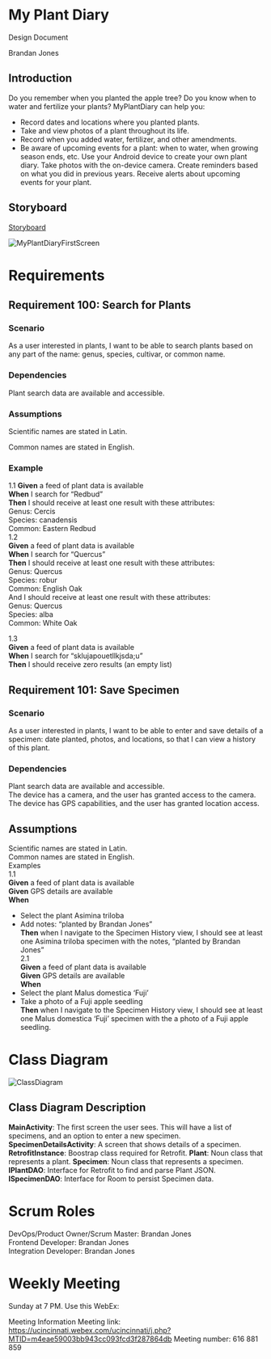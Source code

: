 # My Plant Diary  

Design Document

Brandan Jones

## Introduction  

Do you remember when you planted the apple tree?  Do you know when to water and fertilize your plants? MyPlantDiary can help you:
-	Record dates and locations where you planted plants.
-	Take and view photos of a plant throughout its life.
-	Record when you added water, fertilizer, and other amendments.
-	Be aware of upcoming events for a plant: when to water, when growing season ends, etc.
Use your Android device to create your own plant diary.  Take photos with the on-device camera.  Create reminders based on what you did in previous years.   Receive alerts about upcoming events for your plant.


## Storyboard

[Storyboard](https://projects.invisionapp.com/prototype/Plant-Diary-ck0bict0n005bqh01aaeu8tuu/play/c6560121)

![MyPlantDiaryFirstScreen](https://user-images.githubusercontent.com/2224876/82159850-58f52f80-985f-11ea-8260-b8391f7ae87e.png)

# Requirements

## Requirement 100: Search for Plants

### Scenario  

As a user interested in plants, I want to be able to search plants based on any part of the name: genus, species, cultivar, or common name.

### Dependencies  

Plant search data are available and accessible.

### Assumptions

Scientific names are stated in Latin.  

Common names are stated in English.

### Example  

1.1
**Given** a feed of plant data is available  
**When** I search for “Redbud”  
**Then** I should receive at least one result with these attributes:   
Genus: Cercis  
Species: canadensis  
Common: Eastern Redbud   
1.2  
**Given** a feed of plant data is available  
**When** I search for “Quercus”  
**Then** I should receive at least one result with these attributes:   
Genus: Quercus  
Species: robur  
Common: English Oak  
And I should receive at least one result with these attributes:  
Genus: Quercus  
Species: alba  
Common: White Oak  

1.3  
**Given** a feed of plant data is available  
**When** I search for “sklujapouetllkjsda;u”  
**Then** I should receive zero results (an empty list)  


## Requirement 101: Save Specimen

### Scenario

As a user interested in plants, I want to be able to enter and save details of a specimen: date planted, photos, and locations, so that I can view a history of this plant.  

### Dependencies
Plant search data are available and accessible.  
The device has a camera, and the user has granted access to the camera.  
The device has GPS capabilities, and the user has granted location access.  

## Assumptions  
Scientific names are stated in Latin.  
Common names are stated in English.  
Examples  
1.1  
**Given** a feed of plant data is available  
**Given** GPS details are available  
**When** 
-	Select the plant Asimina triloba  
-	Add notes: “planted by Brandan Jones”  
**Then**  when I navigate to the Specimen History view, I should see at least one Asimina triloba specimen with the notes, “planted by Brandan Jones”  
2.1  
**Given** a feed of plant data is available  
**Given** GPS details are available  
**When**   
-	Select the plant Malus domestica ‘Fuji’  
-	Take a photo of a Fuji apple seedling  
**Then** when I navigate to the Specimen History view, I should see at least one Malus domestica ‘Fuji’ specimen with the a photo of a Fuji apple seedling.  

# Class Diagram


![ClassDiagram](https://user-images.githubusercontent.com/2224876/82159966-05371600-9860-11ea-83dc-f13f4a7e2921.png)


## Class Diagram Description

**MainActivity**:  The first screen the user sees.  This will have a list of specimens, and an option to enter a new specimen.
**SpecimenDetailsActivity**:  A screen that shows details of a specimen.
**RetrofitInstance**: Boostrap class required for Retrofit.
**Plant**: Noun class that represents a plant.
**Specimen**: Noun class that represents a specimen.
**IPlantDAO**: Interface for Retrofit to find and parse Plant JSON.
**ISpecimenDAO**: Interface for Room to persist Specimen data.

# Scrum Roles

DevOps/Product Owner/Scrum Master: Brandan Jones  
Frontend Developer: Brandan Jones  
Integration Developer: Brandan Jones  

# Weekly Meeting

Sunday at 7 PM.  Use this WebEx:

Meeting Information
Meeting link:
https://ucincinnati.webex.com/ucincinnati/j.php?MTID=m4eae59003bb943cc093fcd3f287864db
Meeting number:
616 881 859
